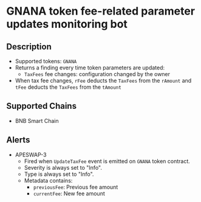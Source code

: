 # GNANA token fee-related parameter updates monitoring bot

## Description

- Supported tokens: `GNANA`
- Returns a finding every time token parameters are updated:
  - `TaxFees` fee changes: configuration changed by the owner
- When tax fee changes, `rFee` deducts the `TaxFees` from the `rAmount` and `tFee` deducts the `TaxFees` from the `tAmount`

## Supported Chains

- BNB Smart Chain

## Alerts

- APESWAP-3
  - Fired when `UpdateTaxFee` event is emitted on `GNANA` token contract.
  - Severity is always set to "Info".
  - Type is always set to "Info".
  - Metadata contains:
    - `previousFee`: Previous fee amount
    - `currentFee`: New fee amount
